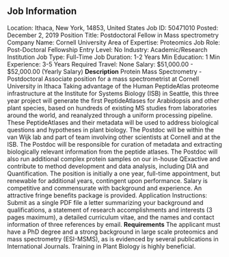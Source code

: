 ## Job Information
Location: 
											Ithaca, New York, 14853, United States 
Job ID: 
50471010
Posted: 
December 2, 2019
Position Title: 
Postdoctoral Fellow in Mass spectrometry
Company Name: 
Cornell University
Area of Expertise: 
Proteomics
Job Role: 
Post-Doctoral Fellowship
Entry Level: 
No
Industry: 
Academic/Research Institution
Job Type: 
Full-Time
Job Duration: 
1-2 Years
Min Education: 
1
Min Experience: 
3-5 Years
Required Travel: 
None
Salary: 
$51,000.00 - $52,000.00 (Yearly Salary)
**Description**
Protein Mass Spectrometry - Postdoctoral Associate position for a mass spectrometrist at Cornell University in Ithaca Taking advantage of the Human PeptideAtlas proteome infrastructure at the Institute for Systems Biology (ISB) in Seattle, this three year project will generate the first PeptideAtlases for Arabidopsis and other plant species, based on hundreds of existing MS studies from laboratories around the world, and reanalyzed through a uniform processing pipeline. These PeptideAtlases and their metadata will be used to address biological questions and hypotheses in plant biology. The Postdoc will be within the van Wijk lab and part of team involving other scientists at Cornell and at the ISB. The Postdoc will be responsible for curation of metadata and extracting biologically relevant information from the peptide atlases. The Postdoc will also run additional complex protein samples on our in-house QExactive and contribute to method development and data analysis, including DIA and Quantification. The position is initially a one year, full-time appointment, but renewable for additional years, contingent upon performance. Salary is competitive and commensurate with background and experience. An attractive fringe benefits package is provided. Application Instructions: Submit as a single PDF file a letter summarizing your background and qualifications, a statement of research accomplishments and interests (3 pages maximum), a detailed curriculum vitae, and the names and contact information of three references by email.
**Requirements**
The applicant must have a PhD degree and a strong background in large scale proteomics and mass spectrometry (ESI-MSMS), as is evidenced by several publications in International Journals. Training in Plant Biology is highly beneficial. 
